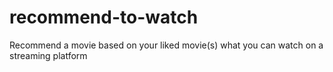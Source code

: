 # recommend-to-watch
Recommend a movie based on your liked movie(s) what you can watch on a streaming platform
